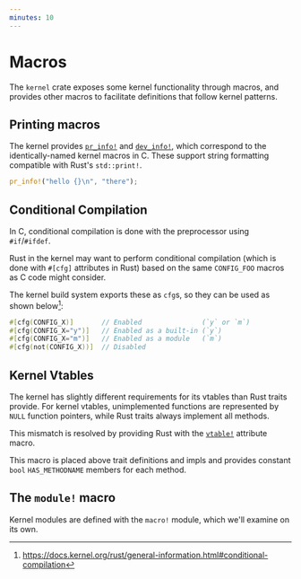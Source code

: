 ```yaml
---
minutes: 10
---
```


# Macros

The `kernel` crate exposes some kernel functionality through macros,
and provides other macros to facilitate definitions that follow kernel patterns.

## Printing macros

The kernel provides [`pr_info!`](https://rust.docs.kernel.org/kernel/macro.pr_info.html) and
[`dev_info!`](https://rust.docs.kernel.org/kernel/macro.dev_info.html),
which correspond to the identically-named kernel macros in C.
These support string formatting compatible with Rust's `std::print!`.

```rust
pr_info!("hello {}\n", "there");
```

## Conditional Compilation

In C, conditional compilation is done with the preprocessor using `#if`/`#ifdef`.

Rust in the kernel may want to perform conditional compilation
(which is done with `#[cfg]` attributes in Rust) based on the same `CONFIG_FOO` macros as C code might consider.

The kernel build system exports these as `cfg`s, so they can be used as shown below[^1]:

```rust
#[cfg(CONFIG_X)]       // Enabled               (`y` or `m`)
#[cfg(CONFIG_X="y")]   // Enabled as a built-in (`y`)
#[cfg(CONFIG_X="m")]   // Enabled as a module   (`m`)
#[cfg(not(CONFIG_X))]  // Disabled
```

## Kernel Vtables

The kernel has slightly different requirements for its vtables than Rust traits provide.
For kernel vtables, unimplemented functions are represented by `NULL` function pointers,
while Rust traits always implement all methods.

This mismatch is resolved by providing Rust with the
[`vtable!`](https://rust-for-linux.github.io/docs/macros/attr.vtable.html) attribute macro.

This macro is placed above trait definitions and impls and provides
constant `bool` `HAS_METHODNAME` members for each method.

## The `module!` macro

Kernel modules are defined with the `macro!` module, which we'll examine on its own.

[^1]: <https://docs.kernel.org/rust/general-information.html#conditional-compilation>
